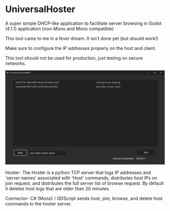 # UniversalHoster
A super simple DHCP-like application to facilitate server browsing in Godot (4.1.1) application (non-Mono and Mono compatible)

This tool came to me in a fever dream. It isn't done yet (but should work!)

Make sure to configure the IP addresses properly on the host and client.

This tool should not be used for production, just testing on secure networks.

![](screenshot.png)

Hoster-
The Hoster is a python TCP server that logs IP addresses and 'server names' associated with 'Host' commands, distributes host IPs on join request, and distributes the full server list of browse request. By default it deletes host logs that are older than 20 minutes.

Connector- C# (Mono) / GDScript
sends host, join, browse, and delete host commands to the hoster server. 
